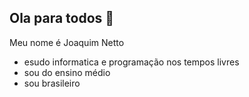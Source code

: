 ## Ola para todos 👋

Meu nome é Joaquim Netto

- esudo informatica e programação nos tempos livres
- sou do ensino médio
- sou brasileiro
